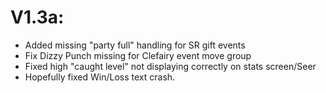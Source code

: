 V1.3a:
======
 - Added missing "party full" handling for SR gift events
 - Fix Dizzy Punch missing for Clefairy event move group
 - Fixed high "caught level" not displaying correctly on stats screen/Seer
 - Hopefully fixed Win/Loss text crash.
